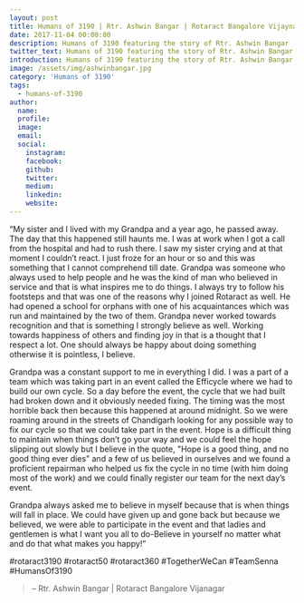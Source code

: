 ```yaml
---
layout: post
title: Humans of 3190 | Rtr. Ashwin Bangar | Rotaract Bangalore Vijaynagar
date: 2017-11-04 00:00:00
description: Humans of 3190 featuring the story of Rtr. Ashwin Bangar
twitter_text: Humans of 3190 featuring the story of Rtr. Ashwin Bangar
introduction: Humans of 3190 featuring the story of Rtr. Ashwin Bangar
image: /assets/img/ashwinbangar.jpg
category: 'Humans of 3190'
tags:
  - humans-of-3190
author:
  name: 
  profile: 
  image: 
  email: 
  social:
    instagram:
    facebook: 
    github: 
    twitter: 
    medium: 
    linkedin: 
    website:
---
```

“My sister and I lived with my Grandpa and a year ago, he passed away. The day that this happened still haunts me. I was at work when I got a call from the hospital and had to rush there. I saw my sister crying and at that moment I couldn’t react. I just froze for an hour or so and this was something that I cannot comprehend till date. Grandpa was someone who always used to help people and he was the kind of man who believed in service and that is what inspires me to do things. I always try to follow his footsteps and that was one of the reasons why I joined Rotaract as well. He had opened a school for orphans with one of his acquaintances which was run and maintained by the two of them. Grandpa never worked towards recognition and that is something I strongly believe as well. Working towards happiness of others and finding joy in that is a thought that I respect a lot. One should always be happy about doing something otherwise it is pointless, I believe.

Grandpa was a constant support to me in everything I did. I was a part of a team which was taking part in an event called the Efficycle where we had to build our own cycle. So a day before the event, the cycle that we had built had broken down and it obviously needed fixing. The timing was the most horrible back then because this happened at around midnight. So we were roaming around in the streets of Chandigarh looking for any possible way to fix our cycle so that we could take part in the event. Hope is a difficult thing to maintain when things don’t go your way and we could feel the hope slipping out slowly but I believe in the quote, "Hope is a good thing, and no good thing ever dies" and a few of us believed in ourselves and we found a proficient repairman who helped us fix the cycle in no time (with him doing most of the work) and we could finally register our team for the next day’s event. 

Grandpa always asked me to believe in myself because that is when things will fall in place. We could have given up and gone back but because we believed, we were able to participate in the event and that ladies and gentlemen is what I want you all to do-Believe in yourself no matter what and do that what makes you happy!”

#rotaract3190 #rotaract50 #rotaract360 #TogetherWeCan #TeamSenna #HumansOf3190

> – Rtr. Ashwin Bangar | Rotaract Bangalore Vijanagar